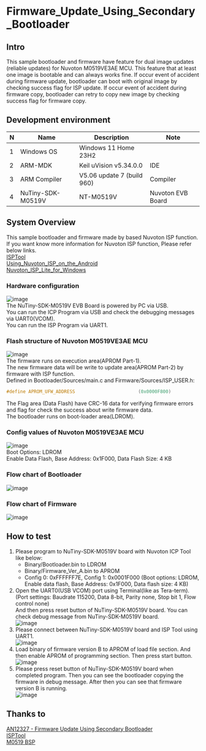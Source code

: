 # Firmware_Update_Using_Secondary_Bootloader

## Intro
This sample bootloader and firmware have feature for dual image updates (reliable updates) for Nuvoton M0519VE3AE MCU.
This feature that at least one image is bootable and can always works fine.
If occur event of accident during firmware update, bootloader can boot with original image by checking success flag for ISP update.
If occur event of accident during firmware copy, bootloader can retry to copy new image by checking success flag for firmware copy.

## Development environment
|N|Name|Description|Note|
|---|---|---|---|
|1|Windows OS|Windows 11 Home 23H2||
|2|ARM-MDK|Keil uVision v5.34.0.0|IDE|
|3|ARM Compiler|V5.06 update 7 (build 960)|Compiler|
|4|NuTiny-SDK-M0519V|NT-M0519V|Nuvoton EVB Board|

## System Overview
This sample bootloader and firmware made by based Nuvoton ISP function. If you want know more information for Nuvoton ISP function, Please refer below links.</br>
[ISPTool](https://github.com/OpenNuvoton/ISPTool)</br>
[Using_Nuvoton_ISP_on_the_Android](https://github.com/Super-Thomas/Using_Nuvoton_ISP_on_the_Android)</br>
[Nuvoton_ISP_Lite_for_Windows](https://github.com/Super-Thomas/Nuvoton_ISP_Lite_for_Windows)</br>

### Hardware configuration
![image](https://github.com/user-attachments/assets/0014fdc2-a2a1-4740-b01b-5edd1cbba289)</br>
The NuTiny-SDK-M0519V EVB Board is powered by PC via USB.</br>
You can run the ICP Program via USB and check the debugging messages via UART0(VCOM).</br>
You can run the ISP Program via UART1.</br>

### Flash structure of Nuvoton M0519VE3AE MCU
![image](https://github.com/user-attachments/assets/69975453-82b9-48be-af00-620715d184f9)</br>
The firmware runs on execution area(APROM Part-1).</br>
The new firmware data will be write to update area(APROM Part-2) by firmware with ISP function.</br>
Defined in Bootloader/Sources/main.c and Firmware/Sources/ISP_USER.h:
```c
#define APROM_UFW_ADDRESS						(0x0000F800)
```
The Flag area (Data Flash) have CRC-16 data for verifying firmware errors and flag for check the success about write firmware data.</br>
The bootloader runs on boot-loader area(LDROM).</br>

### Config values ​​of Nuvoton M0519VE3AE MCU
![image](https://github.com/user-attachments/assets/a45d2e60-51dd-4805-a811-f9aab3d4cad0)</br>
Boot Options: LDROM</br>
Enable Data Flash, Base Address: 0x1F000, Data Flash Size: 4 KB</br>

### Flow chart of Bootloader
![image](https://github.com/user-attachments/assets/852ffa44-bbe8-493f-9943-b93c2f46b75c)

### Flow chart of Firmware
![image](https://github.com/user-attachments/assets/ccf61618-e967-42b8-bd63-998ab23cda18)

## How to test
1. Please program to NuTiny-SDK-M0519V board with Nuvoton ICP Tool like below:
   - Binary/Bootloader.bin to LDROM
   - Binary/Firmware_Ver_A.bin to APROM
   - Config 0: 0xFFFFFF7E, Config 1: 0x0001F000 (Boot options: LDROM, Enable data flash, Base Address: 0x1F000, Data flash size: 4 KB)
2. Open the UART0(USB VCOM) port using Terminal(like as Tera-term).</br>
(Port settings: Baudrate 115200, Data 8-bit, Parity none, Stop bit 1, Flow control none)</br>
And then press reset button of NuTiny-SDK-M0519V board. You can check debug message from NuTiny-SDK-M0519V board.</br>
![image](https://github.com/user-attachments/assets/737f8b11-057e-4796-ad90-aecddcb569b4)
3. Please connect between NuTiny-SDK-M0519V board and ISP Tool using UART1.</br>
![image](https://github.com/user-attachments/assets/954b2288-0b2d-43e4-acf7-59444516d0bb)
4. Load binary of firmware version B to APROM of load file section. And then enable APROM of programming section. Then press start button.</br>
![image](https://github.com/user-attachments/assets/4a58c088-9fe0-42ea-8271-c3c484096d75)
5. Please press reset button of NuTiny-SDK-M0519V board when completed program. Then you can see the bootloader copying the firmware in debug message. After then you can see that firmware version B is running.</br>
![image](https://github.com/user-attachments/assets/a30ffcc9-4287-42f8-9ea1-1a9e7892a441)

## Thanks to
[AN12327 - Firmware Update Using Secondary Bootloader](https://www.nxp.com/docs/en/application-note/AN12327.pdf)</br>
[ISPTool](https://github.com/OpenNuvoton/ISPTool)</br>
[M0519 BSP](https://github.com/OpenNuvoton/M0519BSP)
